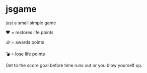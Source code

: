 # jsgame

just a small simple game

❤️ = restores life points

🪙 = awards points

💣 = lose life points

Get to the score goal before time runs out or you blow yourself up.
